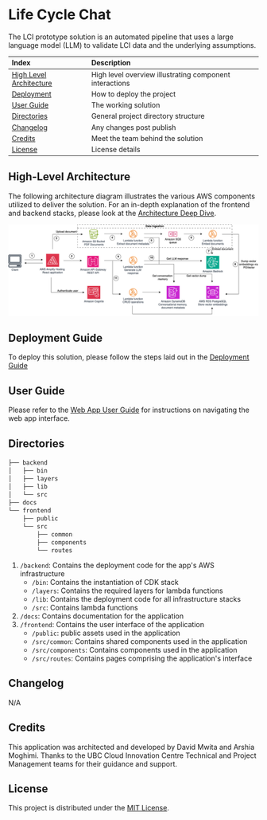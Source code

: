 # Life Cycle Chat 

The LCI prototype solution is an automated pipeline that uses a large language model (LLM) to validate LCI data and the underlying assumptions.

| Index                                               | Description                                             |
| :-------------------------------------------------- | :------------------------------------------------------ |
| [High Level Architecture](#high-level-architecture) | High level overview illustrating component interactions |
| [Deployment](#deployment-guide)                     | How to deploy the project                               |
| [User Guide](#user-guide)                           | The working solution                                    |
| [Directories](#directories)                          | General project directory structure
| [Changelog](#changelog)                             | Any changes post publish                                |
| [Credits](#credits)                                 | Meet the team behind the solution                       |
| [License](#license)                                 | License details                                         |

## High-Level Architecture

The following architecture diagram illustrates the various AWS components utilized to deliver the solution. For an in-depth explanation of the frontend and backend stacks, please look at the [Architecture Deep Dive](docs/ArchitectureDeepDive.md).

![Alt text](docs/images/architecture.png)

## Deployment Guide

To deploy this solution, please follow the steps laid out in the [Deployment Guide](docs/DeploymentGuide.md)

## User Guide

Please refer to the [Web App User Guide](docs/UserGuide.md) for instructions on navigating the web app interface.

## Directories

```
├── backend
│   ├── bin
│   ├── layers
│   ├── lib
│   └── src
├── docs
└── frontend
    ├── public
    └── src
        ├── common
        ├── components
        └── routes
```

1. `/backend`: Contains the deployment code for the app's AWS infrastructure
    - `/bin`: Contains the instantiation of CDK stack
    - `/layers`: Contains the required layers for lambda functions
    - `/lib`: Contains the deployment code for all infrastructure stacks
    - `/src`: Contains lambda functions
2. `/docs`: Contains documentation for the application
3. `/frontend`: Contains the user interface of the application
    - `/public`: public assets used in the application
    - `/src/common`: Contains shared components used in the application
    - `/src/components`: Contains components used in the application
    - `/src/routes`: Contains pages comprising the application's interface

## Changelog
N/A

## Credits

This application was architected and developed by David Mwita and Arshia Moghimi. Thanks to the UBC Cloud Innovation Centre Technical and Project Management teams for their guidance and support.

## License

This project is distributed under the [MIT License](LICENSE).
